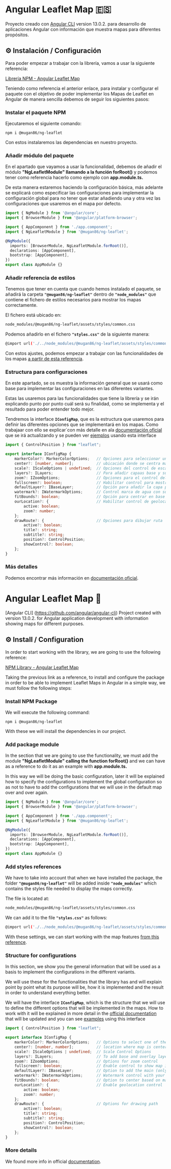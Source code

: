 # Angular Leaflet Map 🇪🇸

Proyecto creado con [Angular CLI](https://github.com/angular/angular-cli) version 13.0.2. para desarrollo de aplicaciones Angular con información que muestra mapas para diferentes propósitos.

## ⚙ Instalación / Configuración

Para poder empezar a trabajar con la librería, vamos a usar la siguiente referencia:

[Librería NPM - Angular Leaflet Map](https://www.npmjs.com/package/@mugan86/ng-leaflet)

Teniendo como referencia el anterior enlace, para instalar y configurar el paquete con el objetivo de poder implementar los Mapas de Leaflet en Angular de manera sencilla debemos de seguir los siguientes pasos:

### Instalar el paquete NPM

Ejecutaremos el siguiente comando:

```
npm i @mugan86/ng-leaflet
```

Con estos instalaremos las dependencias en nuestro proyecto.

### Añadir módulo del paquete

En el apartado que vayamos a usar la funcionalidad, debemos de añadir el módulo **"NgLeafletModule" llamando a la función forRoot()** y podemos tener como referencia hacerlo como ejemplo con **app.module.ts.**

De esta manera estaremos haciendo la configuración básica, más adelante se explicará como especificar las configuraciones para implementar la configuración global para no tener que estar añadiendo una y otra vez las configuraciones que usaremos en el mapa por defecto.

```typescript
import { NgModule } from '@angular/core';
import { BrowserModule } from '@angular/platform-browser';

import { AppComponent } from './app.component';
import { NgLeafletModule } from '@mugan86/ng-leaflet';

@NgModule({
  imports: [BrowserModule, NgLeafletModule.forRoot()],
  declarations: [AppComponent],
  bootstrap: [AppComponent],
})
export class AppModule {}
```

### Añadir referencia de estilos

Tenemos que tener en cuenta que cuando hemos instalado el paquete, se añadirá la carpeta **`"@mugan86/ng-leaflet"`** dentro de **`"node_modules"`** que contiene el fichero de estilos necesarios para mostrar los mapas correctamente.

El fichero está ubicado en:

```bash
node_modules/@mugan86/ng-leaflet/assets/styles/common.css
```

Podemos añadirlo en el fichero **`"styles.css"`** de la siguiente manera:

```bash
@import url('./../node_modules/@mugan86/ng-leaflet/assets/styles/common.css');
```

Con estos ajustes, podemos empezar a trabajar con las funcionalidades de los mapas [a partir de esta referencia](https://mugan86.github.io/ng-leaflet/es/aspectos-basicos/mapa-basico).

### Estructura para configuraciones

En este apartado, se os muestra la información general que se usará como base para implementar las configuraciones en las diferentes variantes.

Estas las usaremos para las funcionalidades que tiene la librería y se irán explicando punto por punto cuál será su finalidad, como se implementa y el resultado para poder entender todo mejor.

Tendremos la interface **`IConfigMap`**, que es la estructura que usaremos para definir las diferentes opciones que se implementará en los mapas. Como trabajaar con ello se explicar´con más detalle en ala [documentación oficial](https://mugan86.github.io/ng-leaflet/es/summary) que se irá actualizando y se pueden ver [ejemplos](https://mugan86.github.io/ng-leaflet/es/demos-ejemplos) usando esta interface

```typescript
import { ControlPosition } from "leaflet";

export interface IConfigMap {
    markerColor?: MarkerColorOptions;   // Opciones para seleccionar uno de los colores existentes
    center?: [number, number];          // ubicación donde se centra mapa => [latitud, longitud]
    scale?: IScaleOptions | undefined;  // Opciones del control de escala
    layers?: ILayers;                   // Para añadir capaas base y superposición con control capas
    zoom?: IZoomOptions;                // Opciones para el control del zoom
    fullscreen?: boolean;               // Habilitar control para mostrar mapa en pantalla completa
    defaultLayer?: IBaseLayer;          // Opción para añadir la capa principal (única)
    watermark?: IWatermarkOptions;      // Control marca de agua con sus opciones
    fitBounds?: boolean;                // Opción para centrar en base a marcadores
    ourLocation?: {                     // Habilitar control de geolocalización
        active: boolean;
        zoom?: number;
    };
    drawRoute?: {                       // Opciones para dibujar ruta
        active?: boolean;
        title?: string;
        subtitle?: string;
        position?: ControlPosition; 
        showControl?: boolean;
    };
}
```

### Más detalles

Podemos encontrar más información en [documentación oficial](https://mugan86.github.io/ng-leaflet/en/summary).

# Angular Leaflet Map 🏴󠁧󠁢󠁥󠁮󠁧󠁿

[Angular CLI] (https://github.com/angular/angular-cli) Project created with version 13.0.2. for Angular application development with information showing maps for different purposes.

## ⚙ Install / Configuration

In order to start working with the library, we are going to use the following reference:

[NPM Library - Angular Leaflet Map](https://www.npmjs.com/package/@mugan86/ng-leaflet)

Taking the previous link as a reference, to install and configure the package in order to be able to implement Leaflet Maps in Angular in a simple way, we must follow the following steps:

### Install NPM Package

We will execute the following command:

```
npm i @mugan86/ng-leaflet
```

With these we will install the dependencies in our project.

### Add package module

In the section that we are going to use the functionality, we must add the module **"NgLeafletModule" calling the function forRoot()** and we can have as a reference to do it as an example with **app.module.ts.**

In this way we will be doing the basic configuration, later it will be explained how to specify the configurations to implement the global configuration so as not to have to add the configurations that we will use in the default map over and over again.

```typescript
import { NgModule } from '@angular/core';
import { BrowserModule } from '@angular/platform-browser';

import { AppComponent } from './app.component';
import { NgLeafletModule } from '@mugan86/ng-leaflet';

@NgModule({
  imports: [BrowserModule, NgLeafletModule.forRoot()],
  declarations: [AppComponent],
  bootstrap: [AppComponent],
})
export class AppModule {}
```

### Add styles references

We have to take into account that when we have installed the package, the folder **`"@mugan86/ng-leaflet"`** will be added inside **`"node_modules"`** which contains the styles file needed to display the maps correctly.

The file is located at:

```bash
node_modules/@mugan86/ng-leaflet/assets/styles/common.css
```

We can add it to the file **`"styles.css"`** as follows:

```bash
@import url('./../node_modules/@mugan86/ng-leaflet/assets/styles/common.css');
```

With these settings, we can start working with the map features [from this reference](https://mugan86.github.io/ng-leaflet/en/aspectos-basicos/mapa-basico).

### Structure for configurations

In this section, we show you the general information that will be used as a basis to implement the configurations in the different variants.

We will use these for the functionalities that the library has and will explain point by point what its purpose will be, how it is implemented and the result in order to understand everything better.

We will have the interface **`IConfigMap`**, which is the structure that we will use to define the different options that will be implemented in the maps. How to work with it will be explained in more detail in the [official documentation](https://mugan86.github.io/ng-leaflet/en/summary) that will be updated and you can see [examples](https://mugan86.github.io/ng-leaflet/en/demos-ejemplos) using this interface

```typescript
import { ControlPosition } from "leaflet";

export interface IConfigMap {
    markerColor?: MarkerColorOptions;   // Options to select one of the existing colors
    center?: [number, number];          // location where map is centered => [latitude, longitude]
    scale?: IScaleOptions | undefined;  // Scale Control Options
    layers?: ILayers;                   // To add base and overlay layers with control layers
    zoom?: IZoomOptions;                // Options for zoom control
    fullscreen?: boolean;               // Enable control to show map in full screen
    defaultLayer?: IBaseLayer;          // Option to add the main (only) layer
    watermark?: IWatermarkOptions;      // Watermark control with your options
    fitBounds?: boolean;                // Option to center based on markers
    ourLocation?: {                     // Enable geolocation control
        active: boolean;
        zoom?: number;
    };
    drawRoute?: {                       // Options for drawing path
        active?: boolean;
        title?: string;
        subtitle?: string;
        position?: ControlPosition; 
        showControl?: boolean;
    };
}
```
### More details

We found more info in official [documentation](https://mugan86.github.io/ng-leaflet/en/summary).
